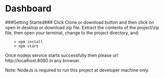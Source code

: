 # Dashboard

###Getting Started###
Click Clone or download button and then click on open in desktop or download zip file.
Extract the contents of the project/zip file, then open your terminal, change to the project directory, and:

```
	> npm install
	> npm start
```

Once nodejs service starts successfully then please url http://localhost:8080 in any browser.

Note: NodeJs is required to run this project at developer machine only.
